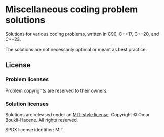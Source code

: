 # Miscellaneous coding problem solutions

Solutions for various coding problems, written in C90, C++17, C++20, and C++23.

The solutions are not necessarily optimal or meant as best practice.

## License

### Problem licenses

Problem copyrights are reserved to their owners.

### Solution licenses

Solutions are released under an [MIT-style license](LICENSE).
Copyright © Omar Boukli-Hacene. All rights reserved.

SPDX license identifier: MIT.
